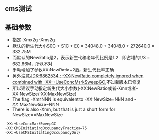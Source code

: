 ## cms测试

## 基础参数
 - 指定-Xmx2g -Xms2g
 - 默认的新生代大小S0C + S1C + EC = 34048.0 + 34048.0 + 272640.0 = 332.75M
 - 而默认的NewRatio是2，表示新生代和老年代比例是1:2，即占堆的1/3 = 682.66M，所以不对
 - 手动增加了参数XX:NewRatio=2后，新生代比率正确
 - 另外注意[JDK-6862534 : -XX:NewRatio completely ignored when combined with -XX:+UseConcMarkSweepGC](https://bugs.java.com/bugdatabase/view_bug.do?bug_id=6862534),不过新版本已修复
 - 所以建议手动指定新生代大小参数(-XX:NewRatio或者-Xmn或者-XX:NewSize/-XX:MaxNewSize)
 - The flag -XmnNNN is equivalent to -XX:NewSize=NNN and -XX:MaxNewSize=NNN
 - There is also -Xmn, but that is just a short form for NewSize==MaxNewSize

```
-XX:+UseConcMarkSweepGC
-XX:CMSInitiatingOccupancyFraction=75
-XX:+UseCMSInitiatingOccupancyOnly
```